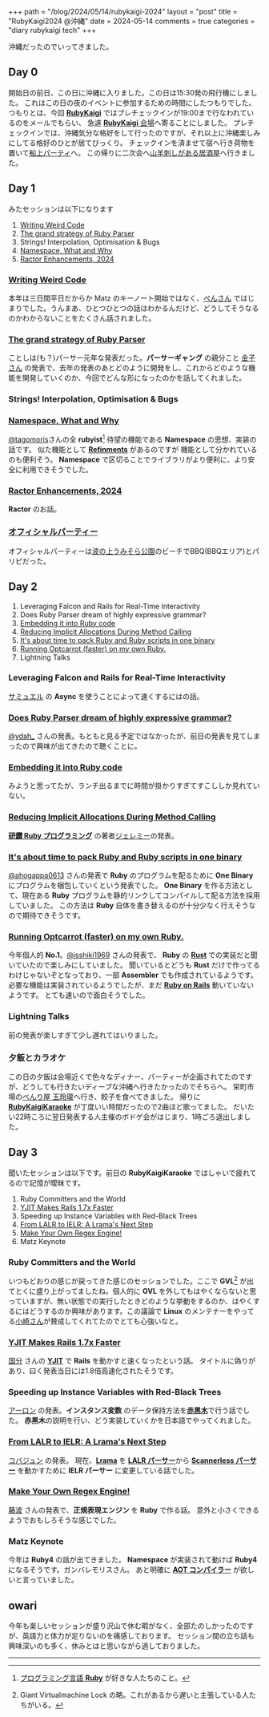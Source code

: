 +++
path = "/blog/2024/05/14/rubykaigi-2024"
layout = "post"
title = "RubyKaigi2024 @沖縄"
date = 2024-05-14
comments = true
categories = "diary rubykaigi tech"
+++

沖縄だったのでいってきました。

## Day 0

開始日の前日、この日に沖縄に入りました。この日は15:30発の飛行機にしました。
これはこの日の夜のイベントに参加するための時間にしたつもりでした。
つもりとは、今回 [**RubyKaigi**](https://rubykaigi.org/2024) ではプレチェックインが19:00まで行なわれているのをメールでもらい、
急遽 [**RubyKaigi** 会場](https://www.nahart.jp/)へ寄ることにしました。
プレチェックインでは、沖縄気分な格好をして行ったのですが、それ以上に沖縄楽しみにしてる格好のひとが居てびっくり。
チェックインを済ませて宿へ行き荷物を置いて[船上パーティ](https://esminc.doorkeeper.jp/events/171826)へ。
この帰りに二次会へ[山羊刺しがある居酒屋](https://churayagi.com/sakedokoro-yocchan/)へ行きました。

## Day 1

みたセッションは以下になります

1. [Writing Weird Code](https://drive.google.com/file/d/1Dkx15u_5UAGoFqJHCeAuj2FXS-z_U7EE/view)
1. [The grand strategy of Ruby Parser](https://speakerdeck.com/yui_knk/the-grand-strategy-of-ruby-parser)
1. Strings! Interpolation, Optimisation & Bugs
1. [Namespace, What and Why](https://speakerdeck.com/tagomoris/namespace-what-and-why)
1. [Ractor Enhancements, 2024](https://www.atdot.net/~ko1/activities/2024_rubykaigi.pdf)

### [Writing Weird Code](https://drive.google.com/file/d/1Dkx15u_5UAGoFqJHCeAuj2FXS-z_U7EE/view)

本年は三日間平日だからか Matz のキーノート開始ではなく、[ぺんさん](https://github.com/tompng) ではじまりでした。うんまあ、ひとつひとつの話はわかるんだけど、どうしてそうなるのかわからないことをたくさん話されました。

### [The grand strategy of Ruby Parser](https://speakerdeck.com/yui_knk/the-grand-strategy-of-ruby-parser)

ことしは(も？)パーサー元年な発表だった。**パーサーギャング** の親分こと [金子さん](https://github.com/yui-knk) の発表で、去年の発表のあとどのように開発をし、これからどのような機能を開発していくのか、今回でどんな形になったのかを話してくれました。

### Strings! Interpolation, Optimisation & Bugs


### [Namespace, What and Why](https://speakerdeck.com/tagomoris/namespace-what-and-why)

[@tagomoris](https://github.com/tagomoris)さんの全 **rubyist**[^rubyist] 待望の機能である **Namespace** の思想、実装の話です。
似た機能として [**Refinments**](https://docs.ruby-lang.org/ja/latest/method/Module/i/refine.html) があるのですが
機能として分かれているのも便利そう。
**Namespace** で区切ることでライブラリがより便利に、より安全に利用できそうでした。

### [Ractor Enhancements, 2024](https://www.atdot.net/~ko1/activities/2024_rubykaigi.pdf)

**Ractor** のお話。

### [オフィシャルパーティー](https://ti.to/rubykaigi/2024-party)

オフィシャルパーティーは[波の上うみそら公園](https://www.naminouebeach.jp/)のビーチでBBQ(BBQエリア)とパリピだった。

## Day 2

1. Leveraging Falcon and Rails for Real-Time Interactivity
1. Does Ruby Parser dream of highly expressive grammar?
1. [Embedding it into Ruby code](https://speakerdeck.com/soutaro/embedding-it-into-ruby-code)
1. [Reducing Implicit Allocations During Method Calling](https://code.jeremyevans.net/presentations/rubykaigi2024/index.html#1)
1. [It's about time to pack Ruby and Ruby scripts in one binary](https://speakerdeck.com/ahogappa0613/its-about-time-to-pack-ruby-and-ruby-scripts-in-one-binary)
1. [Running Optcarrot (faster) on my own Ruby.](https://drive.google.com/file/d/1-YZR91umkQIngFIq5VDGrz_XcLoq3Ny3/view)
1. Lightning Talks


### Leveraging Falcon and Rails for Real-Time Interactivity

[サミュエル](https://github.com/ioquatix) の **Async** を使うことによって速くするにはの話。

### [Does Ruby Parser dream of highly expressive grammar?](https://speakerdeck.com/ydah/does-ruby-parser-dream-of-highly-expressive-grammar)

[@ydah_](https://github.com/ydah/) さんの発表。もともと見る予定ではなかったが、前日の発表を見てしまったので興味が出てきたので聴くことに。

### [Embedding it into Ruby code](https://speakerdeck.com/soutaro/embedding-it-into-ruby-code)

みようと思ってたが、ランチ出るまでに時間が掛かりすぎてすこししか見れていない。

### [Reducing Implicit Allocations During Method Calling](https://code.jeremyevans.net/presentations/rubykaigi2024/index.html#1)

[**研鑽 Ruby プログラミング**](https://www.lambdanote.com/products/polished-ruby) の著者[ジェレミー](https://github.com/jeremyevans)の発表。

### [It's about time to pack Ruby and Ruby scripts in one binary](https://speakerdeck.com/ahogappa0613/its-about-time-to-pack-ruby-and-ruby-scripts-in-one-binary)

[@ahogappa0613](https://github.com/ahogappa0613) さんの発表で **Ruby** のプログラムを配るために **One Binary** にプログラムを梱包していくという発表でした。
**One Binary** を作る方法として、現在ある **Ruby** プログラムを静的リンクしてコンパイルして配る方法を採用していました。
この方法は **Ruby** 自体を書き替えるのが十分少なく行えそうなので期待できそうです。

### [Running Optcarrot (faster) on my own Ruby.](https://drive.google.com/file/d/1-YZR91umkQIngFIq5VDGrz_XcLoq3Ny3/view)

今年個人的 **No.1**。[@isshiki1969](https://github.com/sisshiki1969) さんの発表で、 **Ruby** の [**Rust**](https://www.rust-lang.org) での実装だと聞いていたので楽しみにしていました。
聞いているとどうも **Rust** だけで作ってるわけじゃないぞとなっており、一部 **Assembler** でも作成されているようです。
必要な機能は実装されているようでしたが、まだ [**Ruby on Rails**](https://rubyonrails.org/) 動いていないようです。
とても速いので面白そうでした。

### Lightning Talks

前の発表が楽しすぎて少し遅れてはいりました。

### 夕飯とカラオケ

この日の夕飯は会場近くで色々なディナー、パーティーが企画されてたのですが、どうしても行きたいディープな沖縄へ行きたかったのでそちらへ。
栄町市場の[べんり屋 玉玲瓏](https://tabelog.com/okinawa/A4701/A470101/47001653/)へ行き、餃子を食べてきました。
帰りに [**RubyKaigiKaraoke**](https://rubykaigikaraoke.doorkeeper.jp/) が丁度いい時間だったので2曲ほど歌ってました。
だいたい22時ころに翌日発表する人主催のボドゲ会がはじまり、1時ごろ退出しました。

## Day 3
聞いたセッションは以下です。前日の **RubyKaigiKaraoke** ではしゃいで疲れてるので記憶が曖昧です。

1. Ruby Committers and the World
1. [YJIT Makes Rails 1.7x Faster](https://speakerdeck.com/k0kubun/rubykaigi-2024)
1. Speeding up Instance Variables with Red-Black Trees
1. [From LALR to IELR: A Lrama's Next Step](https://speakerdeck.com/junk0612/from-lalr-to-ielr-a-lramas-next-step)
1. [Make Your Own Regex Engine!](https://makenowjust.github.io/kantan-regex-book/)
1. Matz Keynote

### Ruby Committers and the World

いつもどおりの感じが戻ってきた感じのセッションでした。ここで **GVL**[^gvl] が出てとくに盛り上がってましたね。個人的に **GVL** を外してもはやくならないと思っていますが、無い状態での実行したときどのような挙動をするのか、はやくするにはどうするのか興味があります。この議論で **Linux** のメンテナーをやってる[小崎さん](https://www.fujitsu.com/jp/about/global-fde/motohiro-kosaki/)が賛成してくれてたのでとても心強いなと。

### [YJIT Makes Rails 1.7x Faster](https://speakerdeck.com/k0kubun/rubykaigi-2024)

[国分](https://github.com/k0kubun) さんの [**YJIT**](https://docs.ruby-lang.org/en/master/yjit/yjit_md.html) で **Rails** を動かすと速くなったという話。
タイトルに偽りがあり、曰く発表当日には1.8倍高速化されたそうです。

### Speeding up Instance Variables with Red-Black Trees

[アーロン](https://github.com/tenderlove) の発表。**インスタンス変数** のデータ保持方法を[**赤黒木**](https://en.wikipedia.org/wiki/Red%E2%80%93black_tree)で行う話でした。
**赤黒木**の説明を行い、どう実装していくかを日本語でやってくれました。

### [From LALR to IELR: A Lrama's Next Step](https://speakerdeck.com/junk0612/from-lalr-to-ielr-a-lramas-next-step)

[コバジュン](https://github.com/junk0612) の発表。
現在、[**Lrama**](https://github.com/ruby/lrama) を [**LALR パーサー**](https://en.wikipedia.org/wiki/LALR_parser)から
[**Scannerless パーサー**](https://en.wikipedia.org/wiki/Scannerless_parsing) を動かすために **IELR パーサー** に変更している話でした。

### [Make Your Own Regex Engine!](https://makenowjust.github.io/kantan-regex-book/)

[藤波](https://github.com/makenowjust) さんの発表で、**正規表現エンジン** を **Ruby** で作る話。
意外と小さくできるようでおもしろそうな感じでした。

### Matz Keynote

今年は **Ruby4** の話が出てきました。 **Namespace** が実装されて動けば **Ruby4** になるそうです。ガンバレモリスさん。
あと明確に [**AOT コンパイラー**](https://en.wikipedia.org/wiki/Ahead-of-time_compilation) が欲しいと言っていました。

## owari

今年も楽しいセッションが盛り沢山で休む暇がなく、全部たのしかったのですが、英語力と体力が足りないのを痛感しております。
セッション間の立ち話も興味深いのも多く、休みとはと思いながら過しておりました。

---
[^rubyist]: [プログラミング言語 **Ruby**](https://www.ruby-lang.org/) が好きな人たちのこと。
[^gvl]: Giant Virtualmachine Lock の略。これがあるから遅いと主張している人たちがいる。
